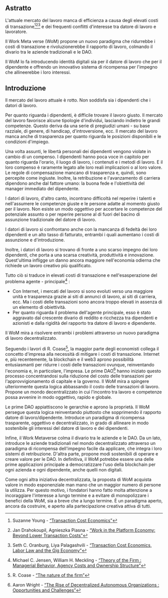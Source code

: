 

## Astratto

L'attuale mercato del lavoro manca di efficienza a causa degli elevati costi di transazione[^1][^2][^3] e dei frequenti conflitti d'interesse tra datore di lavoro e lavoratore.

Il Work Meta verse (WoM) propone un nuovo paradigma che ridurrebbe i costi di transazione e rivoluzionerebbe il rapporto di lavoro, colmando il divario tra le aziende tradizionali e le DAO.

Il WoM lo fa introducendo identità digitali sia per il datore di lavoro che per il dipendente e offrendo un innovativo sistema di ricompensa per l'impegno che allineerebbe i loro interessi.

## Introduzione

Il mercato del lavoro attuale è rotto. Non soddisfa sia i dipendenti che i datori di lavoro.

Per quanto riguarda i dipendenti, è difficile trovare il lavoro giusto. Il mercato del lavoro favorisce alcune tipologie d'individui, lasciando indietro le grandi competenze. Questo deriva da una serie di pregiudizi umani - su base razziale, di genere, di handicap, d'introversione, ecc. Il mercato del lavoro manca anche di trasparenza per quanto riguarda le posizioni disponibili e le condizioni d'impiego.

Una volta assunti, le libertà personali dei dipendenti vengono violate in cambio di un compenso. I dipendenti hanno poca voce in capitolo per quanto riguarda l'orario, il luogo di lavoro, i contenuti e i metodi di lavoro. E il loro compenso è raramente legato alle loro reali implicazioni o al loro valore. Le regole di compensazione mancano di trasparenza e, quindi, sono percepite come ingiuste. Inoltre, la retribuzione e l'avanzamento di carriera dipendono anche dal fattore umano: la buona fede e l'obiettività del manager immediato del dipendente.

I datori di lavoro, d'altro canto, incontrano difficoltà nel reperire i talenti e nell'assumere le competenze giuste e le persone adatte al momento giusto per il lavoro. Non esiste un modo oggettivo per accertare le competenze del potenziale assunto o per reperire persone al di fuori del bacino di assunzione tradizionale del datore di lavoro.

I datori di lavoro si confrontano anche con la mancanza di fedeltà dei loro dipendenti e un alto tasso di fatturato, entrambi i quali aumentano i costi di assunzione e d'introduzione.

Inoltre, i datori di lavoro si trovano di fronte a uno scarso impegno dei loro dipendenti, che porta a una scarsa creatività, produttività e innovazione. Quest'ultima infligge un danno ancora maggiore nell'economia odierna che richiede un lavoro creativo più qualificato.

Tutto ciò si traduce in elevati costi di transazione e nell'esasperazione del problema agente - principale[^4] :

- Con Internet, i mercati del lavoro si sono evoluti verso una maggiore unità e trasparenza grazie ai siti di annunci di lavoro, ai siti di carriera, ecc. Ma i costi delle transazioni sono ancora troppo elevati in assenza di un elemento di obiettività.
- Per quanto riguarda il problema dell'agente principale, esso è stato aggravato dal crescente divario di reddito e ricchezza tra dipendenti e azionisti e dalla rigidità del rapporto tra datore di lavoro e dipendente.

Il WoM mira a risolvere entrambi i problemi attraverso un nuovo paradigma di lavoro decentralizzato.

Seguendo i lavori di R. Coase[^5], la maggior parte degli economisti collega il concetto d'impresa alla necessità di mitigare i costi di transazione. Internet e, più recentemente, la blockchain e il web3 aprono possibilità entusiasmanti per ridurre i costi delle transazioni ovunque, reinventando l'economia e, in particolare, l'impresa. Le prime DAO[^6] hanno iniziato questo processo concentrandosi sulla riduzione del costo delle transazioni per l'approvvigionamento di capitale e la governo. Il WoM mira a spingere ulteriormente questa logica abbassando il costo delle transazioni di lavoro. Propone un mondo decentralizzato in cui l'incontro tra lavoro e competenze possa avvenire in modo oggettivo, rapido e globale.

Le prime DAO appiattiscono le gerarchie e aprono la proprietà. Il WoM persegue questa logica reinventando piuttosto che sopprimendo il rapporto datore di lavoro/dipendente. Introduce un paradigma di ricompensa trasparente, oggettivo e decentralizzato, in grado di allineare in modo sostenibile gli interessi del datore di lavoro e dei dipendenti.

Infine, il Work Metaverse colma il divario tra le aziende e le DAO. Da un lato, introduce le aziende tradizionali nel mondo decentralizzato attraverso un paradigma di ricompensa dell'impegno facile da applicare, che integra i loro sistemi di retribuzione. D'altra parte, propone modi sostenibili di operare e creare valore per le DAO. In definitiva, il WoM potrebbe essere una delle prime applicazioni principale a democratizzare l'uso della blockchain per ogni azienda e ogni dipendente, anche quelli non digitali.

Come ogni altra iniziativa decentralizzata, la proposta di WoM acquista valore in modo esponenziale man mano che un maggior numero di persone la utilizza. Per questo motivo, i fondatori hanno fatto molta attenzione a incoraggiare l'interesse a lungo termine e a evitare di monopolizzare i benefici della WoM, sia a breve che a lungo termine. È un paradigma aperto, ancora da costruire, e aperto alla partecipazione creativa attiva di tutti.


[^1]: Suzanne Young - [“Transaction Cost Economics”](https://www.academia.edu/24703426/Transaction_Cost_Economics)
[^2]: Jan Drahokoupil, Agnieszka Piasna - [“Work in the Platform Economy: Beyond Lower Transaction Costs”](https://www.intereconomics.eu/contents/year/2017/number/6/article/work-in-the-platform-economy-beyond-lower-transaction-costs.html)
[^3]: Seth C. Oranburg, Liya Palagashvili - [“Transaction Cost Economics, Labor Law and the Gig Economy”](https://dsc.duq.edu/cgi/viewcontent.cgi?article=1115&context=law-faculty-scholarship)
[^4]: Michael C. Jensen, William H. Meckling - [“Theory of the Firm : Managerial Behavior, Agency Costs and Ownership Structure”](https://www.sfu.ca/~wainwrig/Econ400/jensen-meckling.pdf)
[^5]: R. Coase - [“The nature of the firm”](http://econdse.org/wp-content/uploads/2014/09/firm-coase.pdf)
[^6]: Aaron Wright - [“The Rise of Decentralized Autonomous Organizations : Opportunities and Challenges”](https://stanford-jblp.pubpub.org/pub/rise-of-daos/release/1)


